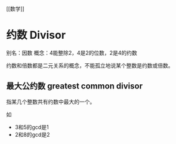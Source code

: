 [[数学]]
# 约数 Divisor

别名：因数
概念：4能整除2，4是2的位数，2是4的约数

约数和倍数都是二元关系的概念，不能孤立地说某个整数是约数或倍数。

## 最大公约数 greatest common divisor

指某几个整数共有约数中最大的一个。

如

- 3和5的gcd是1
- 2和8的gcd是2
